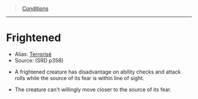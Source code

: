 ﻿> [Conditions](srd_conditions.md)

---

# Frightened

- Alias: [Terrorisé](hd_conditions_terrorise.md)
- Source: (SRD p358)

* A frightened creature has disadvantage on ability checks and attack rolls while the source of its fear is within line of sight.

* The creature can't willingly move closer to the source of its fear.

